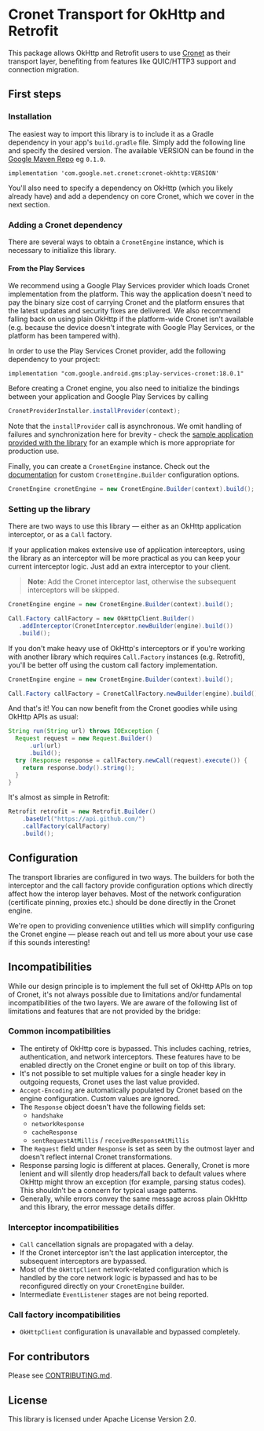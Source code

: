 # Cronet Transport for OkHttp and Retrofit

This package allows OkHttp and Retrofit users to use
[Cronet](https://developer.android.com/guide/topics/connectivity/cronet)
as their transport layer, benefiting from features like QUIC/HTTP3 support and
connection migration.

## First steps

### Installation

The easiest way to import this library is to include it as a Gradle dependency
in your app's `build.gradle` file. Simply add the following line and specify
the desired version. The available VERSION can be found in the
[Google Maven Repo](https://maven.google.com/web/index.html#com.google.net.cronet:cronet-okhttp)
eg `0.1.0`.

```
implementation 'com.google.net.cronet:cronet-okhttp:VERSION'
```

You'll also need to specify a dependency on OkHttp (which you likely already
have) and add a dependency on core Cronet, which we cover in the next section.

### Adding a Cronet dependency

There are several ways to obtain a `CronetEngine` instance, which is necessary
to initialize this library.

#### From the Play Services

We recommend using a Google Play Services provider which loads Cronet
implementation from the platform. This way the application doesn't need to pay
the binary size cost of carrying Cronet and the platform ensures that the latest
updates and security fixes are delivered. We also recommend falling back
on using plain OkHttp if the platform-wide Cronet isn't available (e.g. because
the device doesn't integrate with Google Play Services, or the platform has been
tampered with).

In order to use the Play Services Cronet provider, add the following dependency
to your project:

```
implementation "com.google.android.gms:play-services-cronet:18.0.1"
```

Before creating a Cronet engine, you also need to initialize the bindings
between your application and Google Play Services by calling

```java
CronetProviderInstaller.installProvider(context);
```

Note that the `installProvider` call is asynchronous. We omit handling
of failures and synchronization here for brevity - check the
[sample application provided with the library](java/com/google/samples/cronet/okhttptransport/HttpClientHolder.java)
for an example which is more appropriate for production use.

Finally, you can create a `CronetEngine` instance. Check out the
[documentation](https://developer.android.com/guide/topics/connectivity/cronet/reference/org/chromium/net/CronetEngine.Builder)
for custom `CronetEngine.Builder` configuration options.

```java
CronetEngine cronetEngine = new CronetEngine.Builder(context).build();
```

### Setting up the library

There are two ways to use this library — either as an OkHttp application
interceptor, or as a `Call` factory.

If your application makes extensive use of application interceptors,
using the library as an interceptor will be more practical as you can keep
your current interceptor logic. Just add an extra interceptor to your client.

> **Note**: Add the Cronet interceptor last, otherwise the subsequent
> interceptors will be skipped.

```java
CronetEngine engine = new CronetEngine.Builder(context).build();

Call.Factory callFactory = new OkHttpClient.Builder()
   .addInterceptor(CronetInterceptor.newBuilder(engine).build())
   .build();
```

If you don't make heavy use of OkHttp's interceptors or if you're working with
another library which requires `Call.Factory` instances (e.g. Retrofit), you'll
be better off using the custom call factory implementation.

```java
CronetEngine engine = new CronetEngine.Builder(context).build();

Call.Factory callFactory = CronetCallFactory.newBuilder(engine).build();
```

And that's it! You can now benefit from the Cronet goodies while using OkHttp
APIs as usual:

```java
String run(String url) throws IOException {
  Request request = new Request.Builder()
      .url(url)
      .build();
  try (Response response = callFactory.newCall(request).execute()) {
    return response.body().string();
  }
}
```

It's almost as simple in Retrofit:

```java
Retrofit retrofit = new Retrofit.Builder()
    .baseUrl("https://api.github.com/")
    .callFactory(callFactory)
    .build();
```

## Configuration
The transport libraries are configured in two ways. The builders for both the
interceptor and the call factory provide configuration options which directly
affect how the interop layer behaves. Most of the network configuration
(certificate pinning, proxies etc.) should be done directly in the Cronet
engine.

We're open to providing convenience utilities which will simplify configuring
the Cronet engine — please reach out and tell us more about your use case
if this sounds interesting!

## Incompatibilities

While our design principle is to implement the full set of OkHttp APIs
on top of Cronet, it's not always possible due to limitations and/or
fundamental incompatibilities of the two layers. We are aware of the following
list of limitations and features that are not provided by the bridge:

### Common incompatibilities
  - The entirety of OkHttp core is bypassed. This includes caching, retries,
    authentication, and network interceptors. These features have to be enabled
    directly on the Cronet engine or built on top of this library.
  - It's not possible to set multiple values for a single header key in outgoing
    requests, Cronet uses the last value provided.
  - `Accept-Encoding` are automatically populated by Cronet based on the engine
    configuration. Custom values are ignored.
  - The `Response` object doesn't have the following fields set:
    - `handshake`
    - `networkResponse`
    - `cacheResponse`
    - `sentRequestAtMillis` / `receivedResponseAtMillis`
  - The `Request` field under `Response` is set as seen by the outmost layer and
    doesn't reflect internal Cronet transformations.
  - Response parsing logic is different at places. Generally, Cronet is more
    lenient and will silently drop headers/fall back to default values where
    OkHttp might throw an exception (for example, parsing status codes). This
    shouldn't be a concern for typical usage patterns.
  - Generally, while errors convey the same message across plain OkHttp and this
    library, the error message details differ.

### Interceptor incompatibilities
  - `Call` cancellation signals are propagated with a delay.
  - If the Cronet interceptor isn't the last application interceptor, the
    subsequent interceptors are bypassed.
  - Most of the `OkHttpClient` network-related configuration which is handled
    by the core network logic is bypassed and has to be reconfigured directly
    on your `CronetEngine` builder.
  - Intermediate `EventListener` stages are not being reported.

### Call factory incompatibilities
  - `OkHttpClient` configuration is unavailable and bypassed completely.

## For contributors

Please see [CONTRIBUTING.md](CONTRIBUTING.md).

## License

This library is licensed under Apache License Version 2.0.
